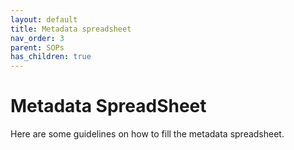 ```yaml
---
layout: default
title: Metadata spreadsheet
nav_order: 3
parent: SOPs
has_children: true
---
```

# Metadata SpreadSheet

Here are some guidelines on how to fill the metadata spreadsheet.